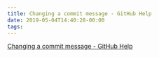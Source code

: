 ```yaml
---
title: Changing a commit message - GitHub Help
date: 2019-05-04T14:40:28-00:00
tags:
---
```


[Changing a commit message - GitHub Help](https://help.github.com/en/articles/changing-a-commit-message)
